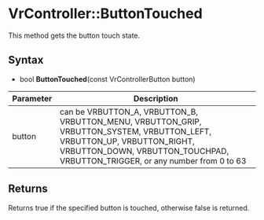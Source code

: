 # VrController::ButtonTouched

This method gets the button touch state.

## Syntax

- bool **ButtonTouched**(const VrControllerButton button)

| Parameter | Description |
|---|---|
| button | can be VRBUTTON_A, VRBUTTON_B, VRBUTTON_MENU, VRBUTTON_GRIP, VRBUTTON_SYSTEM, VRBUTTON_LEFT, VRBUTTON_UP, VRBUTTON_RIGHT, VRBUTTON_DOWN, VRBUTTON_TOUCHPAD, VRBUTTON_TRIGGER, or any number from 0 to 63 |

## Returns

Returns true if the specified button is touched, otherwise false is returned.
